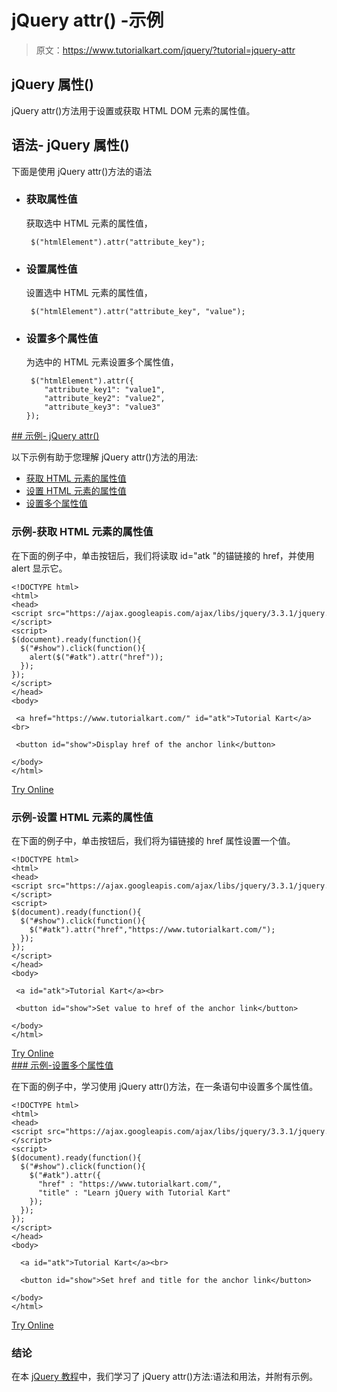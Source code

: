 # jQuery attr() -示例

> 原文：<https://www.tutorialkart.com/jquery/?tutorial=jquery-attr>

## jQuery 属性()

jQuery attr()方法用于设置或获取 HTML DOM 元素的属性值。

## 语法- jQuery 属性()

下面是使用 jQuery attr()方法的语法

*   ### 获取属性值

    获取选中 HTML 元素的属性值，

    ```
     $("htmlElement").attr("attribute_key");
    ```

*   ### 设置属性值

    设置选中 HTML 元素的属性值，

    ```
     $("htmlElement").attr("attribute_key", "value");
    ```

*   ### 设置多个属性值

    为选中的 HTML 元素设置多个属性值，

    ```
     $("htmlElement").attr({
    	"attribute_key1": "value1",
    	"attribute_key2": "value2",
    	"attribute_key3": "value3"
    });
    ```

 <ins class="adsbygoogle" style="display:block" data-ad-client="ca-pub-8595878917823362" data-ad-slot="4118588382" data-ad-format="auto" data-full-width-responsive="true">## 示例- jQuery attr()

以下示例有助于您理解 jQuery attr()方法的用法:

*   [获取 HTML 元素的属性值](#example_1)
*   [设置 HTML 元素的属性值](#example_2)
*   [设置多个属性值](#example_3)

### 示例-获取 HTML 元素的属性值

在下面的例子中，单击按钮后，我们将读取 id="atk "的锚链接的 href，并使用 alert 显示它。

```
<!DOCTYPE html>
<html>
<head>
<script src="https://ajax.googleapis.com/ajax/libs/jquery/3.3.1/jquery.min.js"></script>
<script>
$(document).ready(function(){
  $("#show").click(function(){
    alert($("#atk").attr("href"));
  });
});
</script>
</head>
<body>

 <a href="https://www.tutorialkart.com/" id="atk">Tutorial Kart</a><br>

 <button id="show">Display href of the anchor link</button>

</body>
</html>

```

[Try Online](https://www.tutorialkart.com/try-jquery-online.php/?example=jquery-attr-1)

### 示例-设置 HTML 元素的属性值

在下面的例子中，单击按钮后，我们将为锚链接的 href 属性设置一个值。

```
<!DOCTYPE html>
<html>
<head>
<script src="https://ajax.googleapis.com/ajax/libs/jquery/3.3.1/jquery.min.js"></script>
<script>
$(document).ready(function(){
  $("#show").click(function(){
    $("#atk").attr("href","https://www.tutorialkart.com/");
  });
});
</script>
</head>
<body>

 <a id="atk">Tutorial Kart</a><br>

 <button id="show">Set value to href of the anchor link</button>

</body>
</html>

```

[Try Online](https://www.tutorialkart.com/try-jquery-online.php/?example=jquery-attr-2) <ins class="adsbygoogle" style="display:block" data-ad-client="ca-pub-8595878917823362" data-ad-slot="4118588382" data-ad-format="auto" data-full-width-responsive="true">### 示例-设置多个属性值

在下面的例子中，学习使用 jQuery attr()方法，在一条语句中设置多个属性值。

```
<!DOCTYPE html>
<html>
<head>
<script src="https://ajax.googleapis.com/ajax/libs/jquery/3.3.1/jquery.min.js"></script>
<script>
$(document).ready(function(){
  $("#show").click(function(){
    $("#atk").attr({
      "href" : "https://www.tutorialkart.com/",
      "title" : "Learn jQuery with Tutorial Kart"
    });
  });
});
</script>
</head>
<body>

  <a id="atk">Tutorial Kart</a><br>

  <button id="show">Set href and title for the anchor link</button>

</body>
</html>

```

[Try Online](https://www.tutorialkart.com/try-jquery-online.php/?example=jquery-attr-3)</ins>

### 结论

在本 [jQuery 教程](https://www.tutorialkart.com/jquery/)中，我们学习了 jQuery attr()方法:语法和用法，并附有示例。</ins>